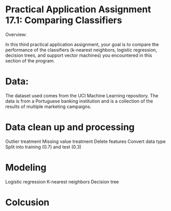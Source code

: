# Practical Application Assignment 17.1: Comparing Classifiers 

Overview:

In this third practical application assignment, your goal is to compare the performance of the classifiers (k-nearest neighbors, logistic regression, decision trees, and support vector machines) you encountered in this section of the program. 

# Data:
The dataset used comes from the UCI Machine Learning repository. The data is from a Portuguese banking institution and is a collection of the results of multiple marketing campaigns. 

# Data clean up and processing
Outlier treatment
Missing value treatment
Delete features
Convert data type
Split into training (0.7) and test (0.3)

# Modeling
Logistic regression
K-nearest neighbors
Decision tree

# Colcusion
